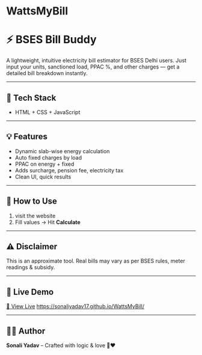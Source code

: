 # WattsMyBill

# ⚡️ BSES Bill Buddy

A lightweight, intuitive electricity bill estimator for BSES Delhi users. Just input your units, sanctioned load, PPAC %, and other charges — get a detailed bill breakdown instantly.

---

## 🔧 Tech Stack
- HTML + CSS + JavaScript
---

## 💡 Features
- Dynamic slab-wise energy calculation
- Auto fixed charges by load
- PPAC on energy + fixed
- Adds surcharge, pension fee, electricity tax
- Clean UI, quick results

---

## 🚀 How to Use
1. visit the website
3. Fill values → Hit **Calculate**

---

## ⚠️ Disclaimer
This is an approximate tool. Real bills may vary as per BSES rules, meter readings & subsidy.

---

## 📌 Live Demo
[🔗 View Live](#) https://sonaliyadav17.github.io/WattsMyBill/

---

## 👩‍💻 Author
**Sonali Yadav** – Crafted with logic & love 🧠❤️
